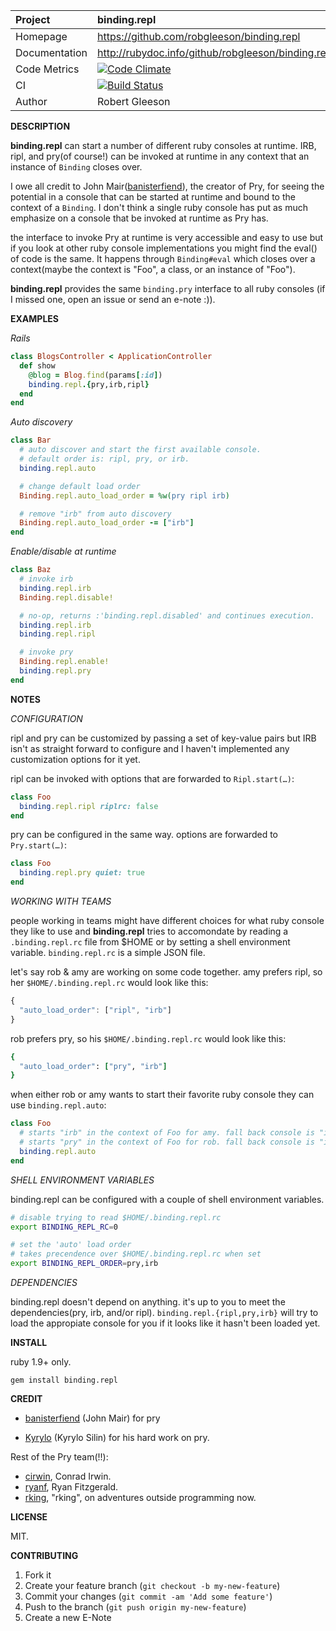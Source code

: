 | Project         | binding.repl
|:----------------|:--------------------------------------------------
| Homepage        | https://github.com/robgleeson/binding.repl
| Documentation   | http://rubydoc.info/github/robgleeson/binding.repl
| Code Metrics    | [![Code Climate](https://codeclimate.com/github/robgleeson/binding.repl.png)](https://codeclimate.com/github/robgleeson/binding.repl)
| CI              | [![Build Status](https://travis-ci.org/robgleeson/ichannel.binding.repl.png)](https://travis-ci.org/robgleeson/binding.repl)
| Author          | Robert Gleeson

__DESCRIPTION__

__binding.repl__ can start a number of different ruby consoles at runtime.
IRB, ripl, and pry(of course!) can be invoked at runtime in any context
that an instance of `Binding` closes over.

I owe all credit to John Mair([banisterfiend](https://github.com/banister)),
the creator of Pry, for seeing the potential in a console that can be
started at runtime and bound to the context of a `Binding`. I don't
think a single ruby console has put as much emphasize on a console
that be invoked at runtime as Pry has.

the interface to invoke Pry at runtime is very accessible and easy to
use but if you look at other ruby console implementations you might find
the eval() of code is the same. It happens through `Binding#eval` which
closes over a context(maybe the context is "Foo", a class, or an
instance of "Foo").

__binding.repl__ provides the same `binding.pry` interface to all ruby
consoles (if I missed one, open an issue or send an e-note :)).

__EXAMPLES__

_Rails_

```ruby
class BlogsController < ApplicationController
  def show
    @blog = Blog.find(params[:id])
    binding.repl.{pry,irb,ripl}
  end
end
```

_Auto discovery_

```ruby
class Bar
  # auto discover and start the first available console.
  # default order is: ripl, pry, or irb.
  binding.repl.auto

  # change default load order
  Binding.repl.auto_load_order = %w(pry ripl irb)

  # remove "irb" from auto discovery
  Binding.repl.auto_load_order -= ["irb"]
end
```

_Enable/disable at runtime_

```ruby
class Baz
  # invoke irb
  binding.repl.irb
  Binding.repl.disable!

  # no-op, returns :'binding.repl.disabled' and continues execution.
  binding.repl.irb
  binding.repl.ripl

  # invoke pry
  Binding.repl.enable!
  binding.repl.pry
end
```

__NOTES__

_CONFIGURATION_

ripl and pry can be customized by passing a set of key-value pairs but
IRB isn't as straight forward to configure and I haven't implemented
any customization options for it yet.

ripl can be invoked with options that are forwarded to `Ripl.start(…)`:

```ruby
class Foo
  binding.repl.ripl riplrc: false
end
```

pry can be configured in the same way. options are forwarded to `Pry.start(…)`:

```ruby
class Foo
  binding.repl.pry quiet: true
end
```

_WORKING WITH TEAMS_

people working in teams might have different choices for what ruby
console they like to use and __binding.repl__ tries to accomondate by
reading a `.binding.repl.rc` file from $HOME or by setting a shell
environment variable. `binding.repl.rc` is a simple JSON file.

let's say rob & amy are working on some code together. amy prefers
ripl, so her `$HOME/.binding.repl.rc` would look like this:
```javascript
{
  "auto_load_order": ["ripl", "irb"]
}
```

rob prefers pry, so his `$HOME/.binding.repl.rc` would look like this:
```ruby
{
  "auto_load_order": ["pry", "irb"]
}
```

when either rob or amy wants to start their favorite ruby console
they can use `binding.repl.auto`:

```ruby
class Foo
  # starts "irb" in the context of Foo for amy. fall back console is "irb".
  # starts "pry" in the context of Foo for rob. fall back console is "irb".
  binding.repl.auto
end
```

_SHELL ENVIRONMENT VARIABLES_

binding.repl can be configured with a couple of shell environment variables.

```bash
# disable trying to read $HOME/.binding.repl.rc
export BINDING_REPL_RC=0

# set the 'auto' load order
# takes precendence over $HOME/.binding.repl.rc when set
export BINDING_REPL_ORDER=pry,irb
```

_DEPENDENCIES_

binding.repl doesn't depend on anything. it's up to you to meet the
dependencies(pry, irb, and/or ripl). `binding.repl.{ripl,pry,irb}`
will try to load the appropiate console for you if it looks like it
hasn't been loaded yet.

__INSTALL__

ruby 1.9+ only.

```
gem install binding.repl
```

__CREDIT__

- [banisterfiend](https://github.com/banister) (John Mair)
  for pry

- [Kyrylo](https://github.com/kyrylo) (Kyrylo Silin)
  for his hard work on pry.

Rest of the Pry team(!!):

- [cirwin](https://github.com/conradirwin), Conrad Irwin.
- [ryanf](https://github.com/rf-), Ryan Fitzgerald.
- [rking](https://github.com/rking), "rking", on adventures outside programming now.

__LICENSE__

MIT.

__CONTRIBUTING__

1. Fork it
2. Create your feature branch (`git checkout -b my-new-feature`)
3. Commit your changes (`git commit -am 'Add some feature'`)
4. Push to the branch (`git push origin my-new-feature`)
5. Create a new E-Note
